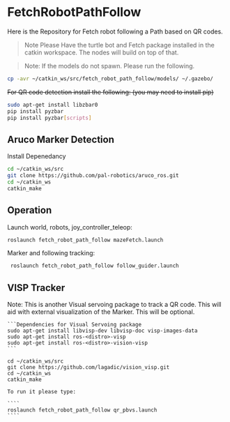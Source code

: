 # FetchRobotPathFollow
Here is the Repository for Fetch robot following a Path based on QR codes.

>Note Please Have the turtle bot and Fetch package installed in the catkin workspace. The nodes will build on top of that.

>Note: If the models do not spawn. Please run the following. 
 ```bash
 cp -avr ~/catkin_ws/src/fetch_robot_path_follow/models/ ~/.gazebo/
 ```

~~For QR code detection install the following: (you may need to install pip)~~

```bash
sudo apt-get install libzbar0
pip install pyzbar
pip install pyzbar[scripts]

```



## Aruco Marker Detection
Install Depenedancy

```bash
cd ~/catkin_ws/src
git clone https://github.com/pal-robotics/aruco_ros.git
cd ~/catkin_ws
catkin_make
```

## Operation
Launch world, robots, joy_controller_teleop:
```bash
roslaunch fetch_robot_path_follow mazeFetch.launch
```
 Marker and following tracking:
```bash
 roslaunch fetch_robot_path_follow follow_guider.launch
```


## VISP Tracker
Note: This is another Visual servoing package to track a QR code. This will aid with external visualization of the Marker. 
This will be optional.


~~~~
```Dependencies for Visual Servoing package
sudo apt-get install libvisp-dev libvisp-doc visp-images-data
sudo apt-get install ros-<distro>-visp
sudo apt-get install ros-<distro>-vision-visp
```
~~~~

```In your catkin workspace add this repo. The Custom package will build on top.
cd ~/catkin_ws/src
git clone https://github.com/lagadic/vision_visp.git
cd ~/catkin_ws
catkin_make
```

~~~~
To run it please type: 

````
roslaunch fetch_robot_path_follow qr_pbvs.launch
````
